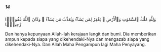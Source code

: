 ##### 14

<span class="ayah">وَلِلَّهِ مُلْكُ ٱلسَّمَٰوَٰتِ وَٱلْأَرْضِ ۚ يَغْفِرُ لِمَن يَشَآءُ وَيُعَذِّبُ مَن يَشَآءُ ۚ وَكَانَ ٱللَّهُ غَفُورًۭا رَّحِيمًۭا</span>

<span class="ayah_translation">Dan hanya kepunyaan Allah-lah kerajaan langit dan bumi. Dia memberikan ampun kepada siapa yang dikehendaki-Nya dan mengazab siapa yang dikehendaki-Nya. Dan Allah Maha Pengampun lagi Maha Penyayang.</span>
